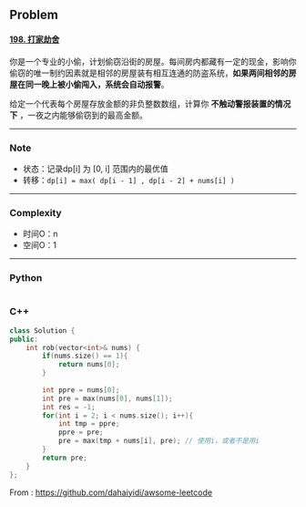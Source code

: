 ## Problem

#### [198. 打家劫舍](https://leetcode-cn.com/problems/house-robber/)

你是一个专业的小偷，计划偷窃沿街的房屋。每间房内都藏有一定的现金，影响你偷窃的唯一制约因素就是相邻的房屋装有相互连通的防盗系统，**如果两间相邻的房屋在同一晚上被小偷闯入，系统会自动报警**。

给定一个代表每个房屋存放金额的非负整数数组，计算你 **不触动警报装置的情况下** ，一夜之内能够偷窃到的最高金额。

 

------

### Note

- 状态：记录dp[i] 为 [0, i] 范围内的最优值
- 转移：`dp[i] = max( dp[i - 1] , dp[i - 2] + nums[i] )`

------

### Complexity

- 时间O：n
- 空间O：1

------

### Python

```python

```

### C++

```C++
class Solution {
public:
    int rob(vector<int>& nums) {
        if(nums.size() == 1){
            return nums[0];
        }
        
        int ppre = nums[0];
        int pre = max(nums[0], nums[1]);
        int res = -1;
        for(int i = 2; i < nums.size(); i++){
            int tmp = ppre;
            ppre = pre;
            pre = max(tmp + nums[i], pre); // 使用i，或者不是用i
        }
        return pre;
    }
};
```



From : https://github.com/dahaiyidi/awsome-leetcode
